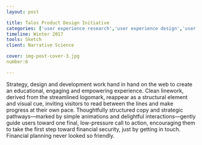 ```yaml
---
layout: post

title: Talos Product Design Initiative
categories: ['user experience research','user experience design','user interface design','featured']
timeline: Winter 2017
tools: Sketch
client: Narrative Science

cover: img-post-cover-3.jpg
number:6

---
```


<p>Strategy, design and development work hand in hand on the web to create an educational, engaging and empowering experience. Clean linework, derived from the streamlined logomark, reappear as a structural element and visual cue, inviting visitors to read between the lines and make progress at their own pace. Thoughtfully structured copy and strategic pathways—marked by simple animations and delightful interactions—gently guide users toward one final, low-pressure call to action, encouraging them to take the first step toward financial security, just by getting in touch. Financial planning never looked so friendly.</p>
